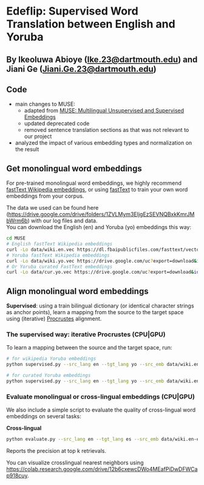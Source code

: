 # Edeflip: Supervised Word Translation between English and Yoruba
## By Ikeoluwa Abioye (Ike.23@dartmouth.edu) and Jiani Ge (Jiani.Ge.23@dartmouth.edu)

## Code
* main changes to MUSE:
  - adapted from [MUSE: Multilingual Unsupervised and Supervised Embeddings](https://github.com/facebookresearch/MUSE)
  - updated deprecated code
  - removed sentence translation sections as that was not relevant to our project
* analyzed the impact of various embedding types and normalization on the result


## Get monolingual word embeddings
For pre-trained monolingual word embeddings, we highly recommend [fastText Wikipedia embeddings](https://fasttext.cc/docs/en/pretrained-vectors.html), or using [fastText](https://github.com/facebookresearch/fastText) to train your own word embeddings from your corpus.

The data we used can be found here (https://drive.google.com/drive/folders/1ZVLMym3EIjgEzSEVNQBxkKmrJMbWrm6b) with our log files and data.<br>
You can download the English (en) and Yoruba (yo) embeddings this way:
```bash
cd MUSE
# English fastText Wikipedia embeddings
curl -Lo data/wiki.en.vec https://dl.fbaipublicfiles.com/fasttext/vectors-wiki/wiki.en.vec
# Yoruba fastText Wikipedia embeddings
curl -Lo data/wiki.yo.vec https://drive.google.com/uc?export=download&id=19vfXxahoKDTyNaJoK9grB_i8yvWzfgMj
# Or Yoruba curated FastText embeddings
curl -Lo data/cur.yo.vec https://drive.google.com/uc?export=download&id=13t09-KsbOefIpPEjmbYInimZArtS8lGV

```

## Align monolingual word embeddings
**Supervised**: using a train bilingual dictionary (or identical character strings as anchor points), learn a mapping from the source to the target space using (iterative) [Procrustes](https://en.wikipedia.org/wiki/Orthogonal_Procrustes_problem) alignment.


### The supervised way: iterative Procrustes (CPU|GPU)
To learn a mapping between the source and the target space, run:
```bash
# for wikipedia Yoruba embeddings
python supervised.py --src_lang en --tgt_lang yo --src_emb data/wiki.en.vec --tgt_emb data/wiki.yo.vec --n_refinement 5 --dico_train default --normalize_embeddings center,renorm --cuda false

# for curated Yoruba embeddings
python supervised.py --src_lang en --tgt_lang yo --src_emb data/wiki.en.vec --tgt_emb data/cur.yo.vec --n_refinement 5 --dico_train default --normalize_embeddings center,renorm --cuda false
```

### Evaluate monolingual or cross-lingual embeddings (CPU|GPU)
We also include a simple script to evaluate the quality of cross-lingual word embeddings on several tasks:

**Cross-lingual**
```bash
python evaluate.py --src_lang en --tgt_lang es --src_emb data/wiki.en-es.en.vec --tgt_emb data/wiki.en-yo.yo.vec --max_vocab 200000 --cuda false --normalize_embeddings center,renorm
```
Reports the precision at top k retrievals.

You can visualize crosslingual nearest neighbors using https://colab.research.google.com/drive/12b6cxewcDWo4MEafPiDwDFWCap918cuy.
